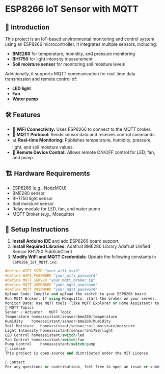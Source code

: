 # ESP8266 IoT Sensor with MQTT

## 📌 Introduction
This project is an IoT-based environmental monitoring and control system using an ESP8266 microcontroller. It integrates multiple sensors, including:
- **BME280** for temperature, humidity, and pressure monitoring
- **BH1750** for light intensity measurement
- **Soil moisture sensor** for monitoring soil moisture levels

Additionally, it supports MQTT communication for real-time data transmission and remote control of:
- **LED light**
- **Fan**
- **Water pump**

## 🛠️ Features
- 📡 **WiFi Connectivity:** Uses ESP8266 to connect to the MQTT broker.
- 🔗 **MQTT Protocol:** Sends sensor data and receives control commands.
- 📊 **Real-time Monitoring:** Publishes temperature, humidity, pressure, light, and soil moisture values.
- 🔌 **Remote Device Control:** Allows remote ON/OFF control for LED, fan, and pump.

## 🏗️ Hardware Requirements
- ESP8266 (e.g., NodeMCU)
- BME280 sensor
- BH1750 light sensor
- Soil moisture sensor
- Relay module for LED, fan, and water pump
- MQTT Broker (e.g., Mosquitto)

## 🔧 Setup Instructions
1. **Install Arduino IDE** and add ESP8266 board support.
2. **Install Required Libraries**:
Adafruit BME280 Library Adafruit Unified Sensor BH1750 PubSubClient
3. **Modify WiFi and MQTT Credentials**:
Update the following constants in `ESP8266_IoT_MQTT.ino`:
```cpp
#define WIFI_SSID "your_wifi_ssid"
#define WIFI_PASSWORD "your_wifi_password"
#define MQTT_SERVER "your_mqtt_broker_ip"
#define MQTT_USERNAME "your_mqtt_username"
#define MQTT_PASSWORD "your_mqtt_password"
Upload Code: Compile and upload the sketch to your ESP8266 board.
Run MQTT Broker: If using Mosquitto, start the broker on your server.
Monitor Data: Use MQTT tools (like MQTT Explorer or Home Assistant) to observe sensor data.
📡 MQTT Topics
Sensor / Actuator	MQTT Topic
Temperature	homeassistant/sensor/bme280/temperature
Humidity	homeassistant/sensor/bme280/humidity
Soil Moisture	homeassistant/sensor/soil_moisture/moisture
Light Intensity	homeassistant/sensor/bh1750/light
LED Control	homeassistant/switch/led
Fan Control	homeassistant/switch/fan
Pump Control	homeassistant/switch/pump
📝 License
This project is open-source and distributed under the MIT License.

📩 Contact
For any questions or contributions, feel free to open an issue or submit a pull request!
